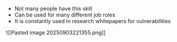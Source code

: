- Not many people have this skill
- Can be used for many different job roles
-  It is constantly used in research whitepapers for vulnerabilities

![[Pasted image 20250903221355.png]]
